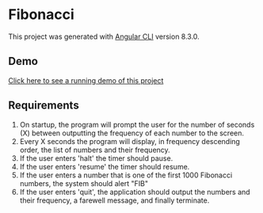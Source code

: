 # Fibonacci

This project was generated with [Angular CLI](https://github.com/angular/angular-cli) version 8.3.0.

## Demo

[Click here to see a running demo of this project](http://52.62.237.183/fibonacci)

## Requirements

1. On startup, the program will prompt the user for the number of seconds (X) between outputting the frequency of each number to the screen.
2. Every X seconds the program will display, in frequency descending order, the list of numbers and their frequency.
3. If the user enters 'halt' the timer should pause.
4. If the user enters 'resume' the timer should resume.
5. If the user enters a number that is one of the first 1000 Fibonacci numbers, the system should alert "FIB"
6. If the user enters 'quit', the application should output the numbers and their frequency, a farewell message, and finally terminate.
